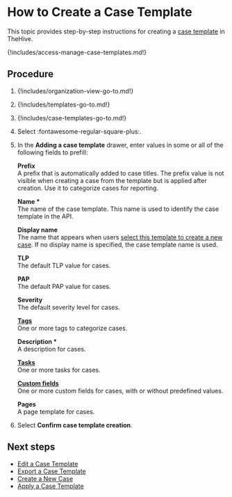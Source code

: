 # How to Create a Case Template

This topic provides step-by-step instructions for creating a [case template](about-case-templates.md) in TheHive.

{!includes/access-manage-case-templates.md!}

## Procedure

1. {!includes/organization-view-go-to.md!}

2. {!includes/templates-go-to.md!}

3. {!includes/case-templates-go-to.md!}

4. Select :fontawesome-regular-square-plus:.

5. In the **Adding a case template** drawer, enter values in some or all of the following fields to prefill:

    **Prefix**  
    A prefix that is automatically added to case titles. The prefix value is not visible when creating a case from the template but is applied after creation. Use it to categorize cases for reporting.
        
    **Name \***  
    The name of the case template. This name is used to identify the case template in the API.
    
    **Display name**  
    The name that appears when users [select this template to create a new case](../../../analyst-corner/cases/create-a-new-case.md). If no display name is specified, the case template name is used.
    
    **TLP**  
    The default TLP value for cases.
    
    **PAP**  
    The default PAP value for cases.
    
    **Severity**  
    The default severity level for cases.
    
    **[Tags](../../manage-custom-tags/about_custom_tags.md)**  
    One or more tags to categorize cases.
    
    **Description \***  
    A description for cases.
    
    **[Tasks](../../../../analyst-corner/tasks/about-tasks.md)**  
    One or more tasks for cases.
    
    **[Custom fields](../../../../../administration/custom-fields/about-custom-fields.md)**  
    One or more custom fields for cases, with or without predefined values.
    
    **Pages**  
    A page template for cases.

6. Select **Confirm case template creation**.

## Next steps

* [Edit a Case Template](edit-a-case-template.md)
* [Export a Case Template](export-a-case-template.md)
* [Create a New Case](../../../../analyst-corner/cases/create-a-new-case.md)
* [Apply a Case Template](../../../../analyst-corner/cases/apply-a-case-template.md)